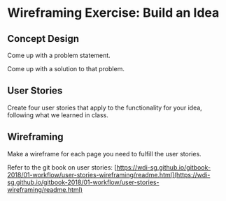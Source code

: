 # Wireframing Exercise: Build an Idea

## Concept Design

Come up with a problem statement.

Come up with a solution to that problem.

## User Stories

Create four user stories that apply to the functionality for your idea, following what we learned in class.

## Wireframing

Make a wireframe for each page you need to fulfill the user stories.

Refer to the git book on user stories: [https://wdi-sg.github.io/gitbook-2018/01-workflow/user-stories-wireframing/readme.html](https://wdi-sg.github.io/gitbook-2018/01-workflow/user-stories-wireframing/readme.html)
